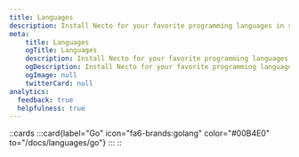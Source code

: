 ```yaml
---
title: Languages
description: Install Necto for your favorite programming languages in seconds.
meta: 
    title: Languages
    ogTitle: Languages
    description: Install Necto for your favorite programming languages in seconds.
    ogDescription: Install Necto for your favorite programming languages in seconds.
    ogImage: null
    twitterCard: null
analytics:
  feedback: true
  helpfulness: true
---
```


::cards
    :::card{label="Go" icon="fa6-brands:golang" color="#00B4E0" to="/docs/languages/go"}
    :::
::
